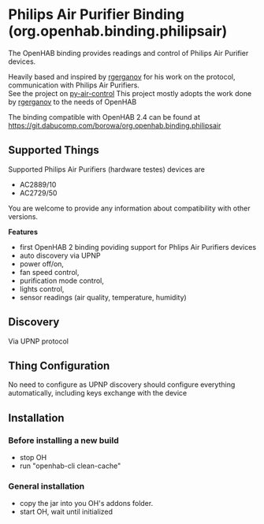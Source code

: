 # Philips Air Purifier Binding (org.openhab.binding.philipsair)

The OpenHAB binding provides readings and control of Philips Air Purifier devices. 

Heavily based and inspired by [rgerganov](https://github.com/rgerganov/py-air-control/commits?author=rgerganov) for his work on the protocol, communication with Philips Air Purifiers.  
See the project on [py-air-control](https://github.com/rgerganov/py-air-control)
This project mostly adopts the work done by [rgerganov](https://github.com/rgerganov/py-air-control/commits?author=rgerganov) to the needs of OpenHAB

The binding compatible with OpenHAB 2.4 can be found at https://git.dabucomp.com/borowa/org.openhab.binding.philipsair

## Supported Things

Supported Philips Air Purifiers (hardware testes) devices are

+ AC2889/10
+ AC2729/50

You are welcome to provide any information about compatibility with other versions.

**Features**
* first OpenHAB 2 binding poviding support for Phlips Air Purifiers devices
* auto discovery via UPNP
* power off/on,
* fan speed control,
* purification mode control,
* lights control,
* sensor readings (air quality, temperature, humidity)

## Discovery

Via UPNP protocol

## Thing Configuration

No need to configure as UPNP discovery should configure everything automatically, including keys exchange with the device

## Installation

### Before installing a new build

- stop OH
- run "openhab-cli clean-cache"

### General installation

- copy the jar into you OH's addons folder.
- start OH, wait until initialized